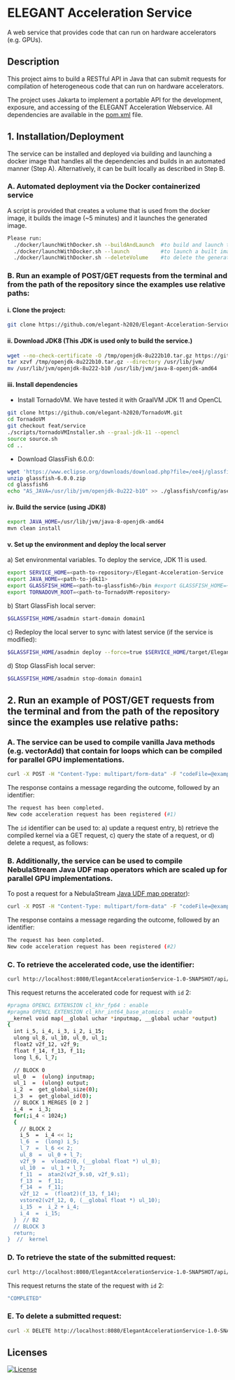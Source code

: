 # ELEGANT Acceleration Service

A web service that provides code that can run on hardware accelerators (e.g. GPUs).

## Description

This project aims to build a RESTful API in Java that can submit requests for compilation of heterogeneous code that can
run on hardware accelerators.

The project uses Jakarta to implement a portable API for the development, exposure, and accessing of the ELEGANT
Acceleration Webservice. All dependencies are available in the [pom.xml](pom.xml) file.

## 1. Installation/Deployment

The service can be installed and deployed via building and launching a docker image that handles all the dependencies and builds in an automated manner (Step A).
Alternatively, it can be built locally as described in Step B.

### A. Automated deployment via the Docker containerized service

A script is provided that creates a volume that is used from the docker image, it builds the image (~5 minutes) and it launches the generated image.
```bash
Please run:
  ./docker/launchWithDocker.sh --buildAndLaunch  #to build and launch the image, or
  ./docker/launchWithDocker.sh --launch          #to launch a built image, or
  ./docker/launchWithDocker.sh --deleteVolume    #to delete the generated volume
```

### B. Run an example of POST/GET requests from the terminal and from the path of the repository since the examples use relative paths:

#### i. Clone the project:

```bash 
git clone https://github.com/elegant-h2020/Elegant-Acceleration-Service.git
```

#### ii. Download JDK8 (This JDK is used only to build the service.)

```bash
wget --no-check-certificate -O /tmp/openjdk-8u222b10.tar.gz https://github.com/AdoptOpenJDK/openjdk8-upstream-binaries/releases/download/jdk8u222-b10/OpenJDK8U-jdk_x64_linux_8u222b10.tar.gz
tar xzvf /tmp/openjdk-8u222b10.tar.gz --directory /usr/lib/jvm/
mv /usr/lib/jvm/openjdk-8u222-b10 /usr/lib/jvm/java-8-openjdk-amd64
```

#### iii. Install dependencies

- Install TornadoVM. We have tested it with GraalVM JDK 11 and OpenCL
```bash
git clone https://github.com/elegant-h2020/TornadoVM.git
cd TornadoVM
git checkout feat/service
./scripts/tornadoVMInstaller.sh --graal-jdk-11 --opencl
source source.sh
cd ..
```

- Download GlassFish 6.0.0:

```bash
wget 'https://www.eclipse.org/downloads/download.php?file=/ee4j/glassfish/glassfish-6.0.0.zip' -O glassfish-6.0.0.zip
unzip glassfish-6.0.0.zip
cd glassfish6
echo "AS_JAVA=/usr/lib/jvm/openjdk-8u222-b10" >> ./glassfish/config/asenv.conf
```

#### iv. Build the service (using JDK8)

```bash
export JAVA_HOME=/usr/lib/jvm/java-8-openjdk-amd64
mvn clean install
```


#### v. Set up the environment and deploy the local server

a) Set environmental variables. To deploy the service, JDK 11 is used.
```bash
export SERVICE_HOME=<path-to-repository>/Elegant-Acceleration-Service
export JAVA_HOME=<path-to-jdk11>
export GLASSFISH_HOME=<path-to-glassfish6>/bin #export GLASSFISH_HOME=~/glassfish6/glassfish/bin
export TORNADOVM_ROOT=<path-to-TornadoVM-repository>
```

b) Start GlassFish local server:

```bash
$GLASSFISH_HOME/asadmin start-domain domain1
```

c) Redeploy the local server to sync with latest service (if the service is modified):
```bash
$GLASSFISH_HOME/asadmin deploy --force=true $SERVICE_HOME/target/ElegantAccelerationService-1.0-SNAPSHOT.war
```

d) Stop GlassFish local server:

```bash
$GLASSFISH_HOME/asadmin stop-domain domain1
```

## 2. Run an example of POST/GET requests from the terminal and from the path of the repository since the examples use relative paths:

### A. The service can be used to compile vanilla Java methods (e.g. vectorAdd) that contain for loops which can be compiled for parallel GPU implementations.
```bash
curl -X POST -H "Content-Type: multipart/form-data" -F "codeFile=@examples/inputFiles/vectorAdd.java" -F "jsonFile=@examples/inputFiles/deviceInfoJava.json" http://localhost:8080/ElegantAccelerationService-1.0-SNAPSHOT/api/acceleration/submit
```

The response contains a message regarding the outcome, followed by an identifier:
```bash
The request has been completed.
New code acceleration request has been registered (#1)
```

The `id` identifier can be used to: a) update a request entry, b) retrieve the compiled kernel via a GET request, c) query the state of a
request, or d) delete a request, as follows:

### B. Additionally, the service can be used to compile NebulaStream Java UDF map operators which are scaled up for parallel GPU implementations.
To post a request for a NebulaStream [Java UDF map operator](https://github.com/nebulastream/nebulastream-tutorial/blob/main/java-client-example/src/main/java/stream/nebula/example/JavaUdfExample.java)):

```bash
curl -X POST -H "Content-Type: multipart/form-data" -F "codeFile=@examples/inputFiles/customMapFloat.java" -F "jsonFile=@examples/inputFiles/deviceInfoCustomMap.json" http://localhost:8080/ElegantAccelerationService-1.0-SNAPSHOT/api/acceleration/submit
```

The response contains a message regarding the outcome, followed by an identifier:
```bash
The request has been completed.
New code acceleration request has been registered (#2)
```

### C. To retrieve the accelerated code, use the identifier:

```bash
curl http://localhost:8080/ElegantAccelerationService-1.0-SNAPSHOT/api/acceleration/2/retrieve
```

This request returns the accelerated code for request with `id` 2:

```bash
#pragma OPENCL EXTENSION cl_khr_fp64 : enable  
#pragma OPENCL EXTENSION cl_khr_int64_base_atomics : enable  
__kernel void map(__global uchar *inputmap, __global uchar *output)
{
  int i_5, i_4, i_3, i_2, i_15; 
  ulong ul_8, ul_10, ul_0, ul_1; 
  float2 v2f_12, v2f_9; 
  float f_14, f_13, f_11; 
  long l_6, l_7; 

  // BLOCK 0
  ul_0  =  (ulong) inputmap;
  ul_1  =  (ulong) output;
  i_2  =  get_global_size(0);
  i_3  =  get_global_id(0);
  // BLOCK 1 MERGES [0 2 ]
  i_4  =  i_3;
  for(;i_4 < 1024;)
  {
    // BLOCK 2
    i_5  =  i_4 << 1;
    l_6  =  (long) i_5;
    l_7  =  l_6 << 2;
    ul_8  =  ul_0 + l_7;
    v2f_9  =  vload2(0, (__global float *) ul_8);
    ul_10  =  ul_1 + l_7;
    f_11  =  atan2(v2f_9.s0, v2f_9.s1);
    f_13  =  f_11;
    f_14  =  f_11;
    v2f_12  =  (float2)(f_13, f_14);
    vstore2(v2f_12, 0, (__global float *) ul_10);
    i_15  =  i_2 + i_4;
    i_4  =  i_15;
  }  // B2
  // BLOCK 3
  return;
}  //  kernel
```

### D. To retrieve the state of the submitted request:

```bash
curl http://localhost:8080/ElegantAccelerationService-1.0-SNAPSHOT/api/acceleration/2/state
```

This request returns the state of the request with `id` 2:

```bash
"COMPLETED"
```

### E. To delete a submitted request:

```bash
curl -X DELETE http://localhost:8080/ElegantAccelerationService-1.0-SNAPSHOT/api/acceleration/2/
```

## Licenses

[![License](https://img.shields.io/badge/License-Apache%202.0-red.svg)]([https://github.com/beehive-lab/TornadoVM/blob/master/LICENSE_APACHE2](https://github.com/stratika/elegant-acceleration-service/blob/main/LICENSE.txt))

